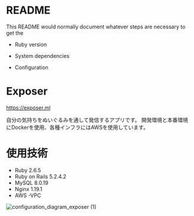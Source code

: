 # README

This README would normally document whatever steps are necessary to get the


* Ruby version

* System dependencies

* Configuration

# Exposer

https://exposer.ml

自分の気持ちをぬいぐるみを通して発信するアプリです。
開発環境と本番環境にDockerを使用、各種インフラにはAWSを使用しています。

# 使用技術

* Ruby 2.6.5
* Ruby on Rails 5.2.4.2
* MySQL 8.0.19 
* Nginx 1.19.1
* AWS
    -VPC



![configuration_diagram_exposer (1)](https://user-images.githubusercontent.com/65379809/88986799-f1ec0080-d30e-11ea-9b3c-ea3d612c7130.png)

